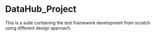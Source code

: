 # DataHub_Project

This is a suite containing the test framework development from scratch using different design approach.
